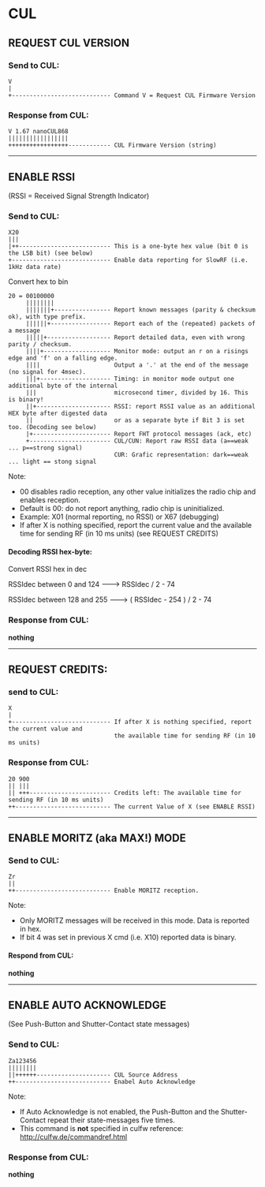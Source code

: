 CUL
===

## REQUEST CUL VERSION

### Send to CUL:

	V
	|
	+---------------------------- Command V = Request CUL Firmware Version


### Response from CUL:

	V 1.67 nanoCUL868
	|||||||||||||||||
	+++++++++++++++++------------ CUL Firmware Version (string)

_______________________________________________________________________________________________________________________

## ENABLE RSSI

(RSSI = Received Signal Strength Indicator)

### Send to CUL:

	X20
	|||
	|++-------------------------- This is a one-byte hex value (bit 0 is the LSB bit) (see below)
	+---------------------------- Enable data reporting for SlowRF (i.e. 1kHz data rate)

Convert hex to bin

	20 = 00100000
	     ||||||||
	     |||||||+---------------- Report known messages (parity & checksum ok), with type prefix.
	     ||||||+----------------- Report each of the (repeated) packets of a message
	     |||||+------------------ Report detailed data, even with wrong parity / checksum.
	     ||||+------------------- Monitor mode: output an r on a risings edge and 'f' on a falling edge. 
	     ||||                     Output a '.' at the end of the message (no signal for 4msec).
	     |||+-------------------- Timing: in monitor mode output one additional byte of the internal 
	     |||                      microsecond timer, divided by 16. This is binary!
	     ||+--------------------- RSSI: report RSSI value as an additional HEX byte after digested data 
	     ||                       or as a separate byte if Bit 3 is set too. (Decoding see below)
	     |+---------------------- Report FHT protocol messages (ack, etc)
	     +----------------------- CUL/CUN: Report raw RSSI data (a==weak ... p==strong signal)
		                          CUR: Grafic representation: dark==weak ... light == stong signal 

Note:

* 00 disables radio reception, any other value initializes the radio chip and enables reception. 
* Default is 00: do not report anything, radio chip is uninitialized.
* Example: X01 (normal reporting, no RSSI) or X67 (debugging)
* If after X is nothing specified, report the current value and the available time for sending RF (in 10 ms units) (see REQUEST CREDITS)

#### Decoding RSSI hex-byte:

Convert RSSI hex in dec

RSSIdec between 0 and 124 ---> RSSIdec / 2 - 74

RSSIdec between 128 and 255 ---> ( RSSIdec - 254 ) / 2 - 74


### Response from CUL: 

**nothing**
_______________________________________________________________________________________________________________________

## REQUEST CREDITS:

### send to CUL:

	X
	|
	+---------------------------- If after X is nothing specified, report the current value and 
	                              the available time for sending RF (in 10 ms units)

### Response from CUL:

	20 900
	|| |||
	|| +++----------------------- Credits left: The available time for sending RF (in 10 ms units)
	++--------------------------- The current Value of X (see ENABLE RSSI)
_______________________________________________________________________________________________________________________

## ENABLE MORITZ (aka MAX!) MODE

### Send to CUL:

	Zr
	||
	++--------------------------- Enable MORITZ reception.

Note:
 
* Only MORITZ messages will be received in this mode. Data is reported in hex.
* If bit 4 was set in previous X cmd (i.e. X10) reported data is binary. 

#### Respond from CUL: 

**nothing**

_______________________________________________________________________________________________________________________

## ENABLE AUTO ACKNOWLEDGE
(See Push-Button and Shutter-Contact state messages)

### Send to CUL:

	Za123456
	||||||||
	||++++++--------------------- CUL Source Address
	++--------------------------- Enabel Auto Acknowledge

Note:

* If Auto Acknowledge is not enabled, the Push-Button and the Shutter-Contact repeat their state-messages five times.
* This command is **not** specified in culfw reference: http://culfw.de/commandref.html



### Response from CUL: 

**nothing**

